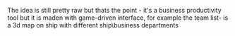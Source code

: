 The idea is still pretty raw  but thats the point - it's a business productivity tool but it is maden with game-driven interface, for example the team list- is a 3d map on ship with different ship\business departments
